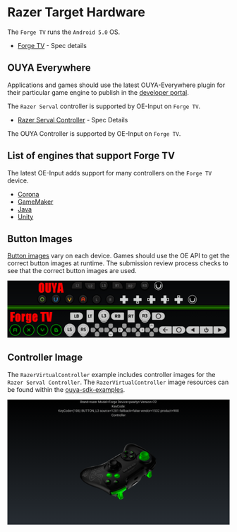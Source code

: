 # Razer Target Hardware

The `Forge TV` runs the `Android 5.0` OS.

* [Forge TV](http://www.razerzone.com/gaming-systems/razer-forge-tv) - Spec details

## OUYA Everywhere

Applications and games should use the latest OUYA-Everywhere plugin for their particular game engine to publish in the [developer portal](http://devs.ouya.tv).

The `Razer Serval` controller is supported by OE-Input on `Forge TV`.

* [Razer Serval Controller](http://www.razerzone.com/gaming-controllers/razer-serval) - Spec Details

The OUYA Controller is supported by OE-Input on `Forge TV`.

## List of engines that support Forge TV

The latest OE-Input adds support for many controllers on the `Forge TV` device. 

* [Corona](corona.md)
* [GameMaker](game-maker.md)
* [Java](java.md)
* [Unity](unity.md)

## Button Images

[Button images](https://github.com/ouya/docs/blob/master/ouya-everywhere.md#controller-images) vary on each device. Games should use the OE API to get the correct button images at runtime. The submission review process checks to see that the correct button images are used.

![Button images](forge_tv/image_1.png)

## Controller Image

The `RazerVirtualController` example includes controller images for the `Razer Serval Controller`. The `RazerVirtualController` image resources can be found within the [ouya-sdk-examples](https://github.com/ouya/ouya-sdk-examples/tree/master/Android/RazerVirtualController).

![Serval Image](ouya-everywhere-android-java/image_3.png)
